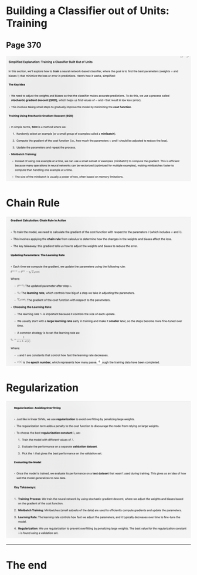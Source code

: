 # Building a Classifier out of Units: Training

## Page 370

![alt text](image-17.png)

# Chain Rule
![alt text](image-18.png)

# Regularization
![alt text](image-19.png)

---

# The end